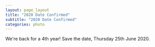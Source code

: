 ```yaml
---
layout: page_layout
title: "2020 Date Confirmed"
subtitle: "2020 Date Confirmed"
categories: photo
---
```


We're back for a 4th year! Save the date, Thursday 25th June 2020.
